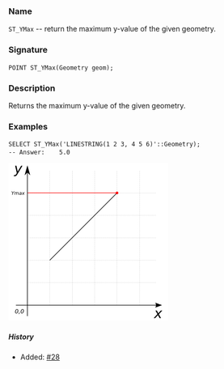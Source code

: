 ### Name
`ST_YMax` -- return the maximum y-value of the given geometry.

### Signature

```mysql
POINT ST_YMax(Geometry geom);
```

### Description

Returns the maximum y-value of the given geometry.

### Examples

```mysql
SELECT ST_YMax('LINESTRING(1 2 3, 4 5 6)'::Geometry);
-- Answer:    5.0
```

![warning](images/illustations/properties/ST_YMax.png)

##### History

* Added: [#28](https://github.com/irstv/H2GIS/pull/28)
